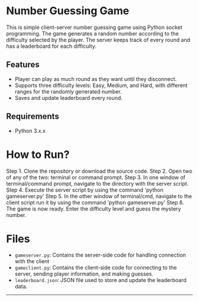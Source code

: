 # Number Guessing Game
This is simple client-server number guessing game using Python socket programming. The game generates a random number according to the difficulty selected by the player. The server keeps track of every round and has a leaderboard for each difficulty.

## Features
- Player can play as much round as they want until they disconnect.
- Supports three difficulty levels: Easy, Medium, and Hard, with different ranges for the randomly generated number.
- Saves and update leaderboard every round.

## Requirements
- Python 3.x.x


# How to Run?
Step 1. Clone the repository or download the source code.
Step 2. Open two of any of the two: terminal or command prompt.
Step 3. In one window of terminal/command prompt, navigate to the directory with the server script.
Step 4. Execute the server script by using the command 'python gameserver.py'
Step 5. In the other window of terminal/cmd, navigate to the client script run it by using the command 'python gameserver.py'
Step 6. The game is now ready. Enter the difficulty level and guess the mystery number.

# Files
- `gameserver.py`: Contains the server-side code for handling connection with the client
- `gameclient.py`: Contains the client-side code for connecting to the server, sending player information, and making guesses.
- `leaderboard.json`: JSON file used to store and update the leaderboard data.

____________________________________________________________________________________________________________________________________________________________

